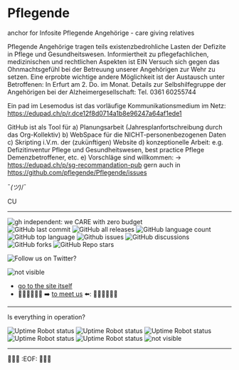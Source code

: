 # Pflegende
anchor for Infosite
Pflegende Angehörige - care giving relatives

Pflegende Angehörige tragen teils existenzbedrohliche Lasten der Defizite in Pflege und Gesundheitswesen. Informiertheit zu pflegefachlichen, medizinischen und rechtlichen Aspekten ist EIN Versuch sich gegen das Ohnmachtsgefühl bei der Betreuung unserer Angehörigen zur Wehr zu setzen. Eine erprobte wichtige andere Möglichkeit ist der Austausch unter Betroffenen: In Erfurt am 2. Do. im Monat. Details zur Selbshilfegruppe der Angehörigen bei der Alzheimergesellschaft: Tel. 0361 60255744

Ein pad im Lesemodus ist das vorläufige Kommunikationsmedium im Netz: https://edupad.ch/p/r.dce12f8d0714a1b8e96247a64af1ede1

GitHub ist als Tool für a) Planungsarbeit (Jahresplanfortschreibung durch das Org-Kollektiv) b) WebSpace für die NICHT-personenbezogenen Daten c) Skripting i.V.m. der (zukünftigen) Website d) konzeptionelle Arbeit: e.g. Defizitinventur Pflege und Gesundheitswesen, best practice Pflege Demenzbetroffener, etc. e) Vorschläge sind willkommen: -> https://edupad.ch/p/sg-recommandation-pub  gern auch in https://github.com/pflegende/Pflegende/issues

¯_(ツ)_/¯

CU

---

![gh independent: we CARE with zero budget](https://img.shields.io/static/v1?label=weCARE&message=with_zero_budget&color=lightgrey)<br>
![GitHub last commit](https://img.shields.io/github/last-commit/pflegende/pflegende?color=grey)
![GitHub all releases](https://img.shields.io/github/downloads/pflegende/pflegende/total)
![GitHub language count](https://img.shields.io/github/languages/count/pflegende/pflegende)
![GitHub top language](https://img.shields.io/github/languages/top/pflegende/pflegende?color=yellow)
![Github issues](https://img.shields.io/github/issues/pflegende/pflegende)
![GitHub discussions](https://img.shields.io/github/discussions/pflegende/pflegende?color=yellow)
![GitHub forks](https://img.shields.io/github/forks/pflegende/pflegende?style=social)
![GitHub Repo stars](https://img.shields.io/github/stars/pflegende/pflegende?style=social)


![Follow us on Twitter?](https://img.shields.io/twitter/follow/pflegedissens?label=Follow&amp;style=social)

![_not visible_](https://img.shields.io/website?down_color=red&down_message=sorry_down_call_us&label=Website%20Pflegende%20&up_color=green&up_message=up&url=https%3A%2F%2Fdemenzpflaster.joomla.com)  
* [go to the site itself](https://demenzpflaster.joomla.com)  
* 🧑‍🦽👨‍🦳👩‍🦳 ➡️ [to meet us](https://linktr.ee/pflegende) ⬅️: 🧑‍🦽👨‍🦳👩‍🦳 

---
Is everything in operation?

![Uptime Robot status](https://img.shields.io/uptimerobot/status/m790129794-6d88280073c87ef883c7bd36?label=DP_WP)
![Uptime Robot status](https://img.shields.io/uptimerobot/status/m790130194-21af5e9a1aa0d99994111d1e?label=scotch)
![Uptime Robot status](https://img.shields.io/uptimerobot/status/m790130241-dc96a8abd23bf4f3b4ea8d51?label=ether)
![Uptime Robot status](https://img.shields.io/uptimerobot/status/m790130295-6aafb2b5815657c62fb1af37?label=bmk)
![Uptime Robot status](https://img.shields.io/uptimerobot/status/m790130965-192d351d97c75b777fe68ebd?label=alparis)
![_not visible_](https://img.shields.io/website?down_color=red&down_message=sorry_down_call_us&label=Website%20Pflegende%20&up_color=green&up_message=up&url=https%3A%2F%2Fdemenzpflaster.joomla.com)  

---
🚧🚧🚧 :EOF: 🚧🚧🚧

